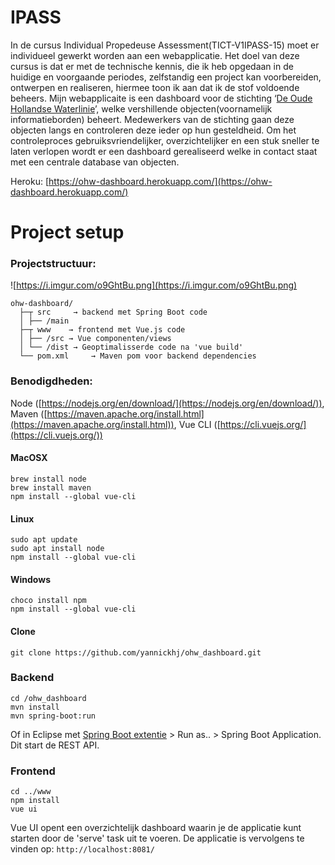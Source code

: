 # IPASS

In de cursus Individual Propedeuse Assessment(TICT-V1IPASS-15) moet er individueel gewerkt  worden aan een webapplicatie. 
Het doel van deze cursus is dat er met de technische kennis, die ik heb opgedaan in de huidige en voorgaande periodes, zelfstandig een project kan voorbereiden, ontwerpen en realiseren, hiermee toon ik aan dat ik de stof voldoende beheers.
Mijn webapplicaite is een dashboard voor de stichting ‘[De Oude Hollandse Waterlinie](https://www.oudehollandsewaterlinie.nl/)’, welke vershillende objecten(voornamelijk informatieborden) beheert. Medewerkers van de stichting gaan deze objecten langs en controleren deze ieder op hun gesteldheid.
Om het controleproces gebruiksvriendelijker, overzichtelijker en een stuk sneller te laten verlopen wordt er een dashboard gerealiseerd welke in contact staat met een centrale database van objecten.

Heroku: [https://ohw-dashboard.herokuapp.com/](https://ohw-dashboard.herokuapp.com/)



# Project setup

### Projectstructuur:
![https://i.imgur.com/o9GhtBu.png](https://i.imgur.com/o9GhtBu.png)
```
ohw-dashboard/
  ├─┬ src     → backend met Spring Boot code
  │ ├── /main
  ├─┬ www    → frontend met Vue.js code
  │ ├── /src → Vue componenten/views
  │ └── /dist → Geoptimalisserde code na 'vue build'
  └── pom.xml     → Maven pom voor backend dependencies
```



### Benodigdheden:
Node ([https://nodejs.org/en/download/](https://nodejs.org/en/download/)), Maven ([https://maven.apache.org/install.html](https://maven.apache.org/install.html)), Vue CLI ([https://cli.vuejs.org/](https://cli.vuejs.org/))

#### MacOSX

```
brew install node
brew install maven
npm install --global vue-cli
```

#### Linux

```
sudo apt update
sudo apt install node
npm install --global vue-cli
```

#### Windows

```
choco install npm
npm install --global vue-cli
```

#### Clone
```
git clone https://github.com/yannickhj/ohw_dashboard.git

```
### Backend
```
cd /ohw_dashboard
mvn install
mvn spring-boot:run
```
Of in Eclipse met [Spring Boot extentie](https://spring.io/tools/sts) > Run as.. > Spring Boot Application.
Dit start de REST API.
### Frontend
```
cd ../www
npm install
vue ui
```
Vue UI opent een overzichtelijk dashboard waarin je de applicatie kunt starten door de 'serve' task uit te voeren. 
De applicatie is vervolgens te vinden op: ```http://localhost:8081/```









